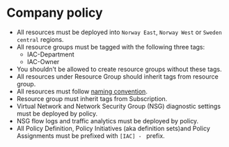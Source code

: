 # Company policy 

- All resources must be deployed into `Norway East`, `Norway West` or `Sweden central` regions. 
- All resource groups must be tagged with the following three tags:
  - IAC-Department
  - IAC-Owner
- You shouldn't be allowed to create resource groups without these tags.
- All resources under Resource Group should inherit tags from resource group.
- All resources must follow [naming convention](naming-conventions.md).
- Resource group must inherit tags from Subscription.
- Virtual Network and Network Security Group (NSG) diagnostic settings must be deployed by policy.
- NSG flow logs and traffic analytics must be deployed by policy.
- All Policy Definition, Policy Initiatives (aka definition sets)and Policy Assignments must be prefixed with `[IAC] - ` prefix.
